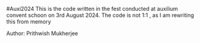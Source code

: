 #Auxi2024
This is the code written in the fest conducted at auxilium convent schoon on 3rd August 2024. The code is not 1:1 , as I am rewriting this from memory

Author: Prithwish Mukherjee
